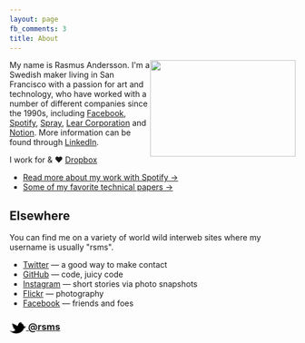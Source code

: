 ```yaml
---
layout: page
fb_comments: 3
title: About
---
```


<img src="http://farm3.staticflickr.com/2849/9337114103_c7cf9c0c0c_c.jpg" width="256" height="170" align="right">

My name is Rasmus Andersson. I'm a Swedish maker living in San Francisco with a passion for art and technology, who have worked with a number of different companies since the 1990s, including 
[Facebook](http://facebook.com/design),
[Spotify](http://www.spotify.com/),
[Spray](http://www.spray.se/),
[Lear Corporation](http://lear.com/) and
[Notion](http://notion.se/).
More information can be found through [LinkedIn](http://www.linkedin.com/in/rasmusandersson).

I work for & ♥ [Dropbox](http://dropbox.com/)

- [Read more about my work with Spotify &rarr;](/about/spotify/)
- [Some of my favorite technical papers &rarr;](https://www.dropbox.com/sh/k2m3d7d87lbqqri/qk_8rRM-hY/Favorite%20technical%20papers)


## Elsewhere

You can find me on a variety of world wild interweb sites where my username is usually "rsms".

- [Twitter](http://twitter.com/rsms) — a good way to make contact
- [GitHub](https://github.com/rsms) — code, juicy code
- [Instagram](http://instagram.com/rasmusfabbe/) — short stories via photo snapshots
- [Flickr](http://www.flickr.com/photos/rsms/) — photography
- [Facebook](http://www.facebook.com/rsms) — friends and foes

### [<img src="/res/twitter.png" width="29" height="20" style="display:inline-block;vertical-align:middle"> @rsms](http://twitter.com/rsms)
